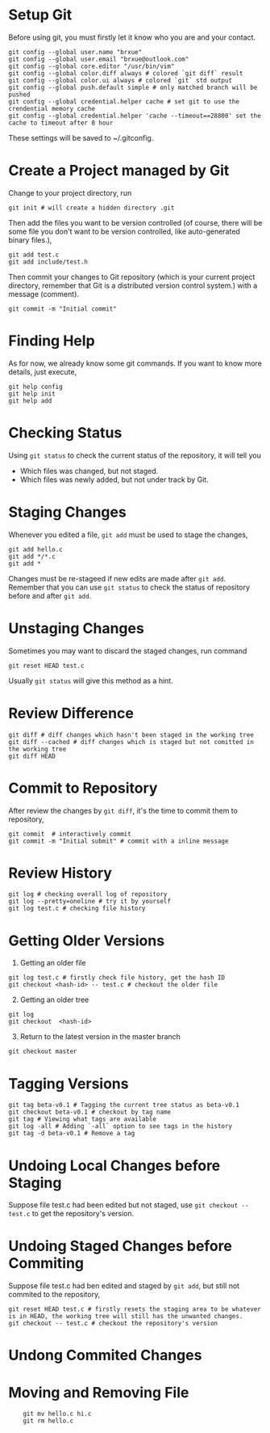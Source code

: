# Setup Git

Before using git, you must firstly let it know who you are and your contact.

```
git config --global user.name "brxue"  
git config --global user.email "brxue@outlook.com"
git config --global core.editor "/usr/bin/vim"
git config --global color.diff always # colored `git diff` result
git config --global color.ui always # colored `git` std output
git config --global push.default simple # only matched branch will be pushed
git config --global credential.helper cache # set git to use the crendential memory cache
git config --global credential.helper 'cache --timeout==28800' set the cache to timeout after 8 hour
```

These settings will be saved to ~/.gitconfig.

# Create a Project managed by Git

Change to your project directory, run

```
git init # will create a hidden directory .git
```

Then add the files you want to be version controlled (of course, there will be some file you don't want to be version controlled, like auto-generated binary files.),

```
git add test.c
git add include/test.h
```

Then commit your changes to Git repository (which is your current project directory, remember that Git is a distributed version control system.) with a message (comment).

```
git commit -m "Initial commit"
```

# Finding Help 

As for now, we already know some git commands. If you want to know more details, just execute,

```
git help config
git help init
git help add
```

# Checking Status

Using `git status` to check the current status of the repository, it will tell you
- Which files was changed, but not staged.
- Which files was newly added, but not under track by Git.

# Staging Changes

Whenever you edited a file, `git add` must be used to stage the changes,

```
git add hello.c
git add */*.c
git add *
```

Changes must be re-stageed if new edits are made after `git add`. Remember that you can use `git status` to check the status of repository before and after `git add`.

# Unstaging Changes

Sometimes you may want to discard the staged changes, run command

```
git reset HEAD test.c
```

Usually `git status` will give this method as a hint.

# Review Difference

```
git diff # diff changes which hasn't been staged in the working tree
git diff --cached # diff changes which is staged but not comitted in the working tree
git diff HEAD
```

# Commit to Repository

After review the changes by `git diff`, it's the time to commit them to repository,

```
git commit  # interactively commit
git commit -m "Initial submit" # commit with a inline message
```

# Review History

```
git log # checking overall log of repository
git log --pretty=oneline # try it by yourself
git log test.c # checking file history
```

# Getting Older Versions

1. Getting an older file

```
git log test.c # firstly check file history, get the hash ID
git checkout <hash-id> -- test.c # checkout the older file
```

2. Getting an older tree

```
git log 
git checkout  <hash-id>
```

3. Return to the latest version in the master branch

```
git checkout master
```

# Tagging Versions

```
git tag beta-v0.1 # Tagging the current tree status as beta-v0.1
git checkout beta-v0.1 # checkout by tag name
git tag # Viewing what tags are available
git log -all # Adding `-all` option to see tags in the history
git tag -d beta-v0.1 # Remove a tag
```

# Undoing Local Changes before Staging

Suppose file test.c had been edited but not staged, use `git checkout -- test.c` to get the repository's version.

# Undoing Staged Changes before Commiting

Suppose file test.c had ben edited and staged by `git add`, but still not commited to the repository, 

```
git reset HEAD test.c # firstly resets the staging area to be whatever is in HEAD, the working tree will still has the unwanted changes.
git checkout -- test.c # checkout the repository's version
```

# Undong Commited Changes


# Moving and Removing File

```
    git mv hello.c hi.c
    git rm hello.c
```

